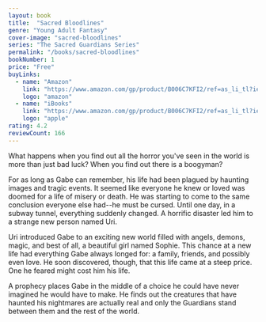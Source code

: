 ```yaml
---
layout: book
title:  "Sacred Bloodlines"
genre: "Young Adult Fantasy"
cover-image: "sacred-bloodlines"
series: "The Sacred Guardians Series"
permalink: "/books/sacred-bloodlines"
bookNumber: 1
price: "Free"
buyLinks:
  - name: "Amazon"
    link: "https://www.amazon.com/gp/product/B006C7KFI2/ref=as_li_tl?ie=UTF8&tag=owensmc-20&camp=1789&creative=9325&linkCode=as2&creativeASIN=B006C7KFI2&linkId=e210d199c53f3710e60948e5efd84fd2"
    logo: "amazon"
  - name: "iBooks"
    link: "https://www.amazon.com/gp/product/B006C7KFI2/ref=as_li_tl?ie=UTF8&tag=owensmc-20&camp=1789&creative=9325&linkCode=as2&creativeASIN=B006C7KFI2&linkId=e210d199c53f3710e60948e5efd84fd2"
    logo: "apple"
rating: 4.2
reviewCount: 166
---
```

What happens when you find out all the horror you've seen in the world is more than just bad luck? When you find out there is a boogyman? 

For as long as Gabe can remember, his life had been plagued by haunting images and tragic events. It seemed like everyone he knew or loved was doomed for a life of misery or death. He was starting to come to the same conclusion everyone else had--he must be cursed. Until one day, in a subway tunnel, everything suddenly changed. A horrific disaster led him to a strange new person named Uri. 

Uri introduced Gabe to an exciting new world filled with angels, demons, magic, and best of all, a beautiful girl named Sophie. This chance at a new life had everything Gabe always longed for: a family, friends, and possibly even love. He soon discovered, though, that this life came at a steep price. One he feared might cost him his life. 

A prophecy places Gabe in the middle of a choice he could have never imagined he would have to make. He finds out the creatures that have haunted his nightmares are actually real and only the Guardians stand between them and the rest of the world. 

